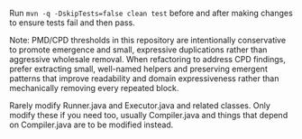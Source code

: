Run `mvn -q -DskipTests=false clean test` before and after making changes to ensure tests fail and then pass.

Note: PMD/CPD thresholds in this repository are intentionally conservative to promote emergence
and small, expressive duplications rather than aggressive wholesale removal. When refactoring to
address CPD findings, prefer extracting small, well-named helpers and preserving emergent
patterns that improve readability and domain expressiveness rather than mechanically removing
every repeated block.

Rarely modify Runner.java and Executor.java and related classes. Only modify these if you need too, usually Compiler.java and things that depend on Compiler.java are to be modified instead.